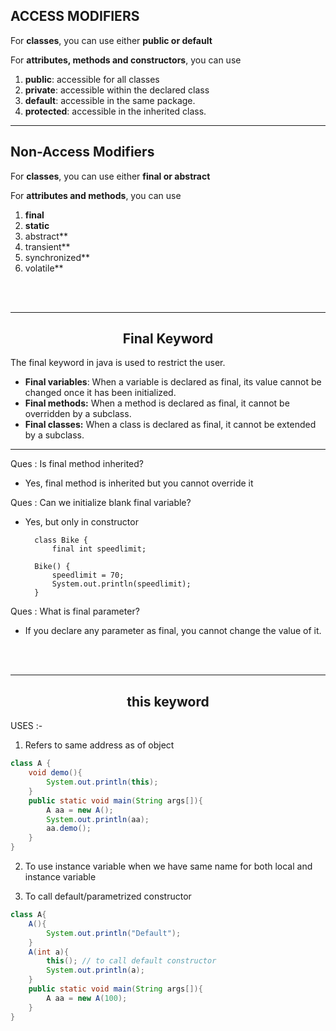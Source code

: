 ## ACCESS MODIFIERS

For **classes**, you can use either **public or default**

For **attributes, methods and constructors**, you can use

1. **public**: accessible for all classes	
2. **private**: accessible within the declared class	
3. **default**: accessible in the same package.
4. **protected**: accessible in the inherited class. 

---
## Non-Access Modifiers

For **classes**, you can use either **final or abstract**

For **attributes and methods**, you can use 

1. **final**
2. **static**
3. abstract**
4. transient**
5. synchronized**
6. volatile**

<br><br>

---

## <center>Final Keyword

The final keyword in java is used to restrict the user.

- **Final variables**: When a variable is declared as final, its
value cannot be changed once it has been initialized. 
- **Final methods:** When a method is declared as final, it
cannot be overridden by a subclass.
- **Final classes:** When a class is declared as final, it cannot
be extended by a subclass. 


---

Ques :  Is final method inherited?
- Yes, final method is inherited but you cannot override it

Ques : Can we initialize blank final variable?
- Yes, but only in constructor

        class Bike {  
            final int speedlimit;  
            
        Bike() {  
            speedlimit = 70;  
            System.out.println(speedlimit);  
        } 

Ques : What is final parameter?
- If you declare any parameter as final, you cannot change the value of it. 
<br>
<br>

---

## <center>this keyword

USES :-
1. Refers to same address as of object
```java
class A {
    void demo(){
        System.out.println(this);
    }
    public static void main(String args[]){
        A aa = new A();
        System.out.println(aa);
        aa.demo();
    }
}
```

2. To use instance variable when we have same name for both local and instance variable


3. To call default/parametrized constructor

```java
class A{
    A(){
        System.out.println("Default");
    }
    A(int a){
        this(); // to call default constructor
        System.out.println(a);
    }
    public static void main(String args[]){
        A aa = new A(100);
    }
}
```